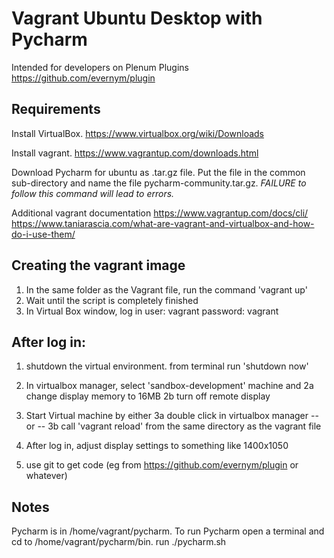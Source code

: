 # Vagrant Ubuntu Desktop with Pycharm
Intended for developers on Plenum Plugins https://github.com/evernym/plugin

## Requirements

Install VirtualBox. https://www.virtualbox.org/wiki/Downloads

Install vagrant.  https://www.vagrantup.com/downloads.html

Download Pycharm for ubuntu as .tar.gz file.  Put the file in
the common sub-directory and name the file pycharm-community.tar.gz.  *FAILURE
to follow this command will lead to errors.*

Additional vagrant documentation
https://www.vagrantup.com/docs/cli/
https://www.taniarascia.com/what-are-vagrant-and-virtualbox-and-how-do-i-use-them/


## Creating the vagrant image
1. In the same folder as the Vagrant file, run the command 'vagrant up'
2. Wait until the script is completely finished
3. In Virtual Box window, log in
    user: vagrant
    password: vagrant


## After log in:
1. shutdown the virtual environment.  from terminal run 'shutdown now'
2. In virtualbox manager, select 'sandbox-development' machine and
    2a change display memory to 16MB
    2b turn off remote display
3. Start Virtual machine by either
    3a double click in virtualbox manager -- or --
    3b call 'vagrant reload' from the same directory as the vagrant file

4. After log in, adjust display settings to something like 1400x1050
5. use git to get code (eg from https://github.com/evernym/plugin or whatever)

## Notes
Pycharm is in /home/vagrant/pycharm. To run Pycharm open a terminal and
cd to /home/vagrant/pycharm/bin.   run ./pycharm.sh
